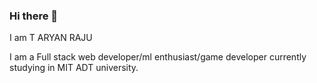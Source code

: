 ### Hi there 👋
I am
T ARYAN RAJU

I am a Full stack web developer/ml enthusiast/game developer currently studying in MIT ADT university.
